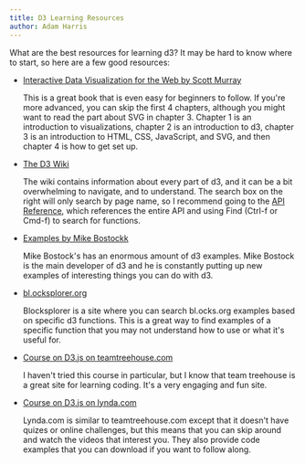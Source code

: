 ```yaml
---
title: D3 Learning Resources
author: Adam Harris
---
```


What are the best resources for learning d3? It may be hard to know where to start, so here are a few good resources:

* [Interactive Data Visualization for the Web by Scott Murray](http://chimera.labs.oreilly.com/books/1230000000345/index.html)

   This is a great book that is even easy for beginners to follow. If you're more advanced, you can skip the first 4 chapters, although you might want to read the part about SVG in chapter 3. Chapter 1 is an introduction to visualizations, chapter 2 is an introduction to d3, chapter 3 is an introduction to HTML, CSS, JavaScript, and SVG, and then chapter 4 is how to get set up.

* [The D3 Wiki](https://github.com/mbostock/d3/wiki)

   The wiki contains information about every part of d3, and it can be a bit overwhelming to navigate, and to understand. The search box on the right will only search by page name, so I recommend going to the [API Reference](https://github.com/mbostock/d3/wiki/API-Reference), which references the entire API and using Find (Ctrl-f or Cmd-f) to search for functions.

* [Examples by Mike Bostockk](http://bl.ocks.org/mbostock)

   Mike Bostock's has an enormous amount of d3 examples. Mike Bostock is the main developer of d3 and he is constantly putting up new examples of interesting things you can do with d3.

* [bl.ocksplorer.org](http://bl.ocksplorer.org/)

   Blocksplorer is a site where you can search bl.ocks.org examples based on specific d3 functions. This is a great way to find examples of a specific function that you may not understand how to use or what it's useful for.

* [Course on D3.js on teamtreehouse.com](http://teamtreehouse.com/library/d3js)

   I haven't tried this course in particular, but I know that team treehouse is a great site for learning coding. It's a very engaging and fun site.

* [Course on D3.js on lynda.com](http://www.lynda.com/D3js-tutorials/Data-Visualization-D3js/162449-2.html)

   Lynda.com is similar to teamtreehouse.com except that it doesn't have quizes or online challenges, but this means that you can skip around and watch the videos that interest you. They also provide code examples that you can download if you want to follow along.

